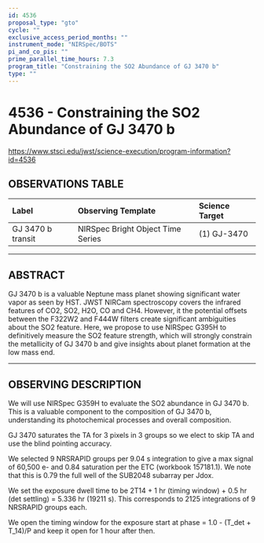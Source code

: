```yaml
---
id: 4536
proposal_type: "gto"
cycle: ""
exclusive_access_period_months: ""
instrument_mode: "NIRSpec/BOTS"
pi_and_co_pis: ""
prime_parallel_time_hours: 7.3
program_title: "Constraining the SO2 Abundance of GJ 3470 b"
type: ""
---
```

# 4536 - Constraining the SO2 Abundance of GJ 3470 b
https://www.stsci.edu/jwst/science-execution/program-information?id=4536
## OBSERVATIONS TABLE
| Label              | Observing Template                  | Science Target |
| :----------------- | :---------------------------------- | :------------- |
| GJ 3470 b transit  | NIRSpec Bright Object Time Series | (1) GJ-3470    |

---

## ABSTRACT

GJ 3470 b is a valuable Neptune mass planet showing significant water vapor as seen by HST. JWST NIRCam spectroscopy covers the infrared features of CO2, SO2, H2O, CO and CH4. However, it the potential offsets between the F322W2 and F444W filters create significant ambiguities about the SO2 feature. Here, we propose to use NIRSpec G395H to definitively measure the SO2 feature strength, which will strongly constrain the metallicity of GJ 3470 b and give insights about planet formation at the low mass end.

---

## OBSERVING DESCRIPTION

We will use NIRSpec G359H to evaluate the SO2 abundance in GJ 3470 b. This is a valuable component to the composition of GJ 3470 b, understanding its photochemical processes and overall composition.

GJ 3470 saturates the TA for 3 pixels in 3 groups so we elect to skip TA and use the blind pointing accuracy.

We selected 9 NRSRAPID groups per 9.04 s integration to give a max signal of 60,500 e- and 0.84 saturation per the ETC (workbook 157181.1). We note that this is 0.79 the full well of the SUB2048 subarray per Jdox.

We set the exposure dwell time to be 2T14 + 1 hr (timing window) + 0.5 hr (det settling) = 5.336 hr (19211 s). This corresponds to 2125 integrations of 9 NRSRAPID groups each.

We open the timing window for the exposure start at phase = 1.0 - (T_det + T_14)/P and keep it open for 1 hour after then.